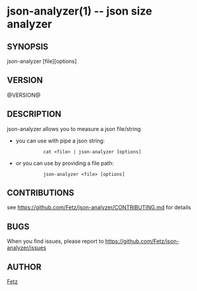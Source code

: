 # json-analyzer(1) -- json size analyzer

## SYNOPSIS

json-analyzer [file][options]

## VERSION

@VERSION@

## DESCRIPTION

json-analyzer allows you to measure a json file/string

* you can use with pipe a json string:

                cat <file> | json-analyzer [options]

- or you can use by providing a file path:

                json-analyzer <file> [options]

## CONTRIBUTIONS

see <https://github.com/Fetz/json-analyzer/CONTRIBUTING.md> for details

## BUGS

When you find issues, please report to <https://github.com/Fetz/json-analyzer/issues>

## AUTHOR

[Fetz](https://github.com/Fetz)
